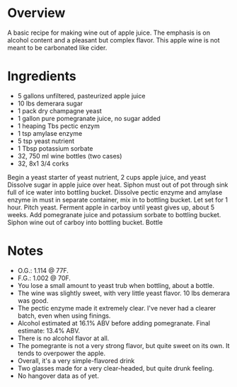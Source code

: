# Overview
A basic recipe for making wine out of apple juice. The emphasis is on 
alcohol content and a pleasant but complex flavor. This apple wine
is not meant to be carbonated like cider.

# Ingredients
* 5 gallons unfiltered, pasteurized apple juice
* 10 lbs demerara sugar
* 1 pack dry champagne yeast
* 1 gallon pure pomegranate juice, no sugar added
* 1 heaping Tbs pectic enzym
* 1 tsp amylase enzyme
* 5 tsp yeast nutrient
* 1 Tbsp potassium sorbate
* 32, 750 ml wine bottles (two cases)
* 32, 8x1 3/4 corks

Begin a yeast starter of yeast nutrient, 2 cups apple juice, and yeast
Dissolve sugar in apple juice over heat.
Siphon must out of pot through sink full of ice water into bottling bucket.
Dissolve pectic enzyme and amylase enzyme in must in separate container, mix in to bottling bucket.
Let set for 1 hour.
Pitch yeast.
Ferment apple in carboy until yeast gives up, about 5 weeks.
Add pomegranate juice and potassium sorbate to bottling bucket.
Siphon wine out of carboy into bottling bucket.
Bottle

# Notes
* O.G.:  1.114 @ 77F. 
* F.G.: 1.002 @ 70F.
* You lose a small amount to yeast trub when bottling, about a bottle.
* The wine was slightly sweet, with very little yeast flavor. 10 lbs demerara was good.
* The pectic enzyme made it extremely clear. I've never had a clearer batch, even when using finings.
* Alcohol estimated at 16.1% ABV before adding pomegranate. Final estimate: 13.4% ABV.
* There is no alcohol flavor at all. 
* The pomegrante is not a very strong flavor, but quite sweet on its own. It tends to overpower the apple.
* Overall, it's a very simple-flavored drink
* Two glasses made for a very clear-headed, but quite drunk feeling.
* No hangover data as of yet.
